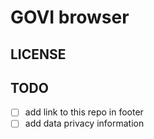 # GOVI browser

## LICENSE

## TODO

* [ ] add link to this repo in footer
* [ ] add data privacy information